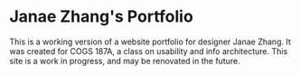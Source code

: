 # Janae Zhang's Portfolio

This is a working version of a website portfolio for designer Janae Zhang. 
It was created for COGS 187A, a class on usability and info architecture.
This site is a work in progress, and may be renovated in the future.